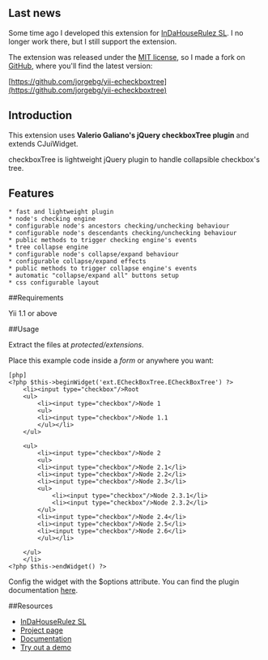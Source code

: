 Last news
---------
Some time ago I developed this extension for [InDaHouseRulez SL](http://www.indahouserulez.com). I no longer work there, but I still support the extension.

The extension was released under the [MIT license](http://www.opensource.org/licenses/mit-license.php), so I made a fork on [GitHub](https://github.com), where you'll find the latest version:

[https://github.com/jorgebg/yii-echeckboxtree](https://github.com/jorgebg/yii-echeckboxtree)


Introduction
------------

This extension uses **Valerio Galiano's jQuery checkboxTree plugin** and extends CJuiWidget.

checkboxTree is lightweight jQuery plugin to handle collapsible checkbox's tree.

Features
--------
    * fast and lightweight plugin
    * node's checking engine
    * configurable node's ancestors checking/unchecking behaviour
    * configurable node's descendants checking/unchecking behaviour
    * public methods to trigger checking engine's events
    * tree collapse engine
    * configurable node's collapse/expand behaviour
    * configurable collapse/expand effects
    * public methods to trigger collapse engine's events
    * automatic "collapse/expand all" buttons setup
    * css configurable layout 

##Requirements

Yii 1.1 or above

##Usage

Extract the files at _protected/extensions_.

Place this example code inside a _form_ or anywhere you want:

~~~
[php]
<?php $this->beginWidget('ext.ECheckBoxTree.ECheckBoxTree') ?>
	<li><input type="checkbox"/>Root
	<ul>
	    <li><input type="checkbox"/>Node 1
	    <ul>
		<li><input type="checkbox"/>Node 1.1
	    </ul></li>
	</ul>

	<ul>
	    <li><input type="checkbox"/>Node 2
	    <ul>
		<li><input type="checkbox"/>Node 2.1</li>
		<li><input type="checkbox"/>Node 2.2</li>
		<li><input type="checkbox"/>Node 2.3</li>
		<ul>
		    <li><input type="checkbox"/>Node 2.3.1</li>
		    <li><input type="checkbox"/>Node 2.3.2</li>
		</ul>
		<li><input type="checkbox"/>Node 2.4</li>
		<li><input type="checkbox"/>Node 2.5</li>
		<li><input type="checkbox"/>Node 2.6</li>
	    </ul></li>

	</ul>
	</li>
<?php $this->endWidget() ?>
~~~

Config the widget with the $options attribute. You can find the plugin documentation [here](http://code.google.com/p/checkboxtree/wiki/UserDocs04).

##Resources
 * [InDaHouseRulez SL](http://www.indahouserulez.com)
 * [Project page](http://code.google.com/p/checkboxtree/)
 * [Documentation](http://code.google.com/p/checkboxtree/wiki/UserDocs04)
 * [Try out a demo](http://checkboxtree.daredevel.it/tags/checkboxtree-0.4/)

